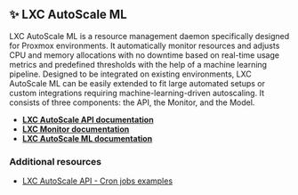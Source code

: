 ## ✨ LXC AutoScale ML

LXC AutoScale ML is a resource management daemon specifically designed for Proxmox environments. It automatically monitor resources and adjusts CPU and memory allocations with no downtime based on real-time usage metrics and predefined thresholds with the help of a machine learning pipeline. 
Designed to be integrated on existing environments, LXC AutoScale ML can be easily extended to fit large automated setups or custom integrations requiring machine-learning-driven autoscaling. It consists of three components: the API, the Monitor, and the Model.

- **[LXC AutoScale API documentation](lxc_autoscale_api/README.md)**
- **[LXC Monitor documentation](lxc_monitor/README.md)**
- **[LXC AutoScale ML documentation](lxc_model/README.md)**

### Additional resources

- [LXC AutoScale API - Cron jobs examples](https://github.com/fabriziosalmi/proxmox-lxc-autoscale-ml/blob/main/docs/lxc_autoscale_api/examples/README.md)
  
